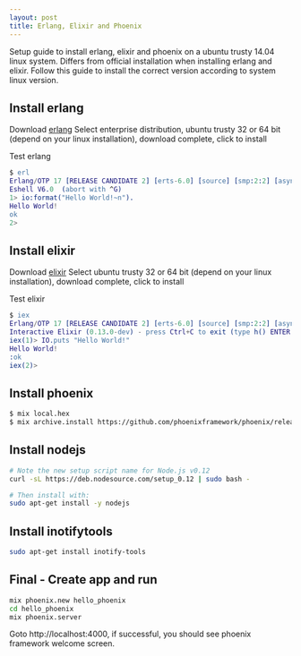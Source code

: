 ```yaml
---
layout: post
title: Erlang, Elixir and Phoenix
---
```


Setup guide to install erlang, elixir and phoenix on a ubuntu trusty 14.04 linux system. Differs from official installation when installing erlang and elixir. Follow this guide to install the correct version according to system linux version.

## Install erlang

Download [erlang][1]
Select enterprise distribution, ubuntu trusty 32 or 64 bit (depend on your linux installation), download complete, click to install

Test erlang

```erl
$ erl
Erlang/OTP 17 [RELEASE CANDIDATE 2] [erts-6.0] [source] [smp:2:2] [async-threads:10] [hipe] [kernel-poll:false]
Eshell V6.0  (abort with ^G)
1> io:format("Hello World!~n").
Hello World!
ok
2>
```

[1]: https://www.erlang-solutions.com/downloads/download-erlang-otp


## Install elixir

Download [elixir][2]
Select ubuntu trusty 32 or 64 bit (depend on your linux installation), download complete, click to install

Test elixir

```erl
$ iex
Erlang/OTP 17 [RELEASE CANDIDATE 2] [erts-6.0] [source] [smp:2:2] [async-threads:10] [hipe] [kernel-poll:false]
Interactive Elixir (0.13.0-dev) - press Ctrl+C to exit (type h() ENTER for help)
iex(1)> IO.puts "Hello World!"
Hello World!
:ok
iex(2)>
```


[2]: https://www.erlang-solutions.com/downloads/download-elixir


## Install phoenix

```bash
$ mix local.hex
$ mix archive.install https://github.com/phoenixframework/phoenix/releases/download/v0.16.1/phoenix_new-0.16.1.ez
```


## Install nodejs


```bash
# Note the new setup script name for Node.js v0.12
curl -sL https://deb.nodesource.com/setup_0.12 | sudo bash -
```

```bash
# Then install with:
sudo apt-get install -y nodejs
```


## Install inotifytools

```bash
sudo apt-get install inotify-tools
```


## Final - Create app and run

```bash
mix phoenix.new hello_phoenix
cd hello_phoenix
mix phoenix.server
```

Goto http://localhost:4000, if successful, you should see phoenix framework welcome screen.